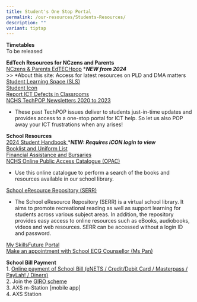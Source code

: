 ```yaml
---
title: Student's One Stop Portal
permalink: /our-resources/Students-Resources/
description: ""
variant: tiptap
---
```

<p><strong>Timetables</strong><br>To be released <br></p><p><strong>EdTech Resources for NCzens and Parents</strong><br><a href="https://sites.google.com/moe.edu.sg/nchs-edtechpop/home" rel="noopener noreferrer nofollow" target="_blank">NCzens &amp; Parents EdTECHpop</a> *<strong><em>NEW from 2024</em></strong> <br>&gt;&gt; *About this site: Access for latest resources on PLD and DMA matters<br><a href="https://learning.moe.edu.sg/" rel="noopener noreferrer nofollow" target="_blank">Student Learning Space (SLS)</a><br><a href="https://workspace.google.com/dashboard" rel="noopener noreferrer nofollow" target="_blank">Student Icon</a><br><a href="https://go.gov.sg/nchs-ict-defects" rel="noopener noreferrer nofollow" target="_blank">Report ICT Defects in Classrooms</a><br><a href="https://www.google.com/url?q=https%3A%2F%2Fsites.google.com%2Fmoe.edu.sg%2Fnchs-create-curate-connect%2Ftechpop&amp;sa=D&amp;sntz=1&amp;usg=AOvVaw2Obot5AyPr9eJW12G_XD7s" rel="noopener noreferrer nofollow" target="_blank">NCHS TechPOP Newsletters 2020 to 2023</a></p><ul data-tight="true" class="tight"><li><p>These past TechPOP issues deliver to students just-in-time updates and provides access to a one-stop portal for ICT help. So let us also POP away your ICT frustrations when any arises!</p></li></ul><p><strong>School Resources</strong><br><a href="https://drive.google.com/drive/folders/1wu9OVEz7I4xxgH6IRVTTjInJEqMerZrR?usp=sharing" rel="noopener noreferrer nofollow" target="_blank">2024 Student Handbook </a>*<strong><em>NEW: Requires iCON login to view</em></strong><br><a href="https://drive.google.com/drive/folders/0B0NLoi7jhnNmc2RKRTF2bjVLTHM?usp=sharing" rel="noopener noreferrer nofollow" target="_blank">Booklist and Uniform List</a><br><a href="https://www.nanchiauhigh.moe.edu.sg/Financial-Assistance-and-Bursaries/" rel="noopener noreferrer nofollow" target="_blank">Financial Assistance and Bursaries</a><br><a href="https://www.google.com/url?q=https%3A%2F%2Fschoolibrary.moe.edu.sg%2Fnanchiauhigh%2Fcgi-bin%2Fspydus.exe%2FMSGTRN%2FWPAC%2FHOME&amp;sa=D&amp;sntz=1&amp;usg=AOvVaw0rI74OclwQ5RVSxfT5t-xL" rel="noopener noreferrer nofollow" target="_blank">NCHS Online Public Access Catalogue (OPAC)</a></p><ul data-tight="true" class="tight"><li><p>Use this online catalogue to perform a search of the books and resources available in our school library.</p></li></ul><p><a href="https://www.google.com/url?q=https%3A%2F%2Fschoolibrary.moe.edu.sg%2Feresourcessec%2Fcgi-bin%2Fspydus.exe%2FMSGTRN%2FWPAC%2FHOME&amp;sa=D&amp;sntz=1&amp;usg=AOvVaw0ymmJ06Cj8ZjuhPM4cilk1" rel="noopener noreferrer nofollow" target="_blank">School eResource Repository (SERR)</a></p><ul data-tight="true" class="tight"><li><p>The School eResource Repository (SERR) is a virtual school library. It aims to promote recreational reading as well as support learning for students across various subject areas. In addition, the repository provides easy access to online resources such as eBooks, audiobooks, videos and web resources. SERR can be accessed without a login ID and password.</p></li></ul><p><a href="https://www.google.com/url?q=https%3A%2F%2Fwww.myskillsfuture.gov.sg%2Fcontent%2Fstudent%2Fen%2Fsecondary.html&amp;sa=D&amp;sntz=1&amp;usg=AOvVaw0WuL8c2C26ICwnoaEUyV39" rel="noopener noreferrer nofollow" target="_blank">My SkillsFuture Portal</a><br><a href="https://go.gov.sg/nchs-ecg" rel="noopener noreferrer nofollow" target="_blank">Make an appointment with School ECG Counsellor (Ms Pan)</a></p><p><strong>School Bill Payment</strong><br>1. <a href="https://e-station.axs.com.sg/AXSOnline/external_apps/landing_page.php?bn=4ac28577e0795b27e2e52d9da0d1cc6444b109cee884cd66f9662a6e4e31d7c86e6d6da7d5662e1eadbcb2b3f811582e" rel="noopener noreferrer nofollow" target="_blank">Online payment of&nbsp;School Bill (eNETS / Credit/Debit Card / Masterpass / PayLah! / Diners)</a>&nbsp;<br>2. Join the&nbsp;<a href="https://www.moe.gov.sg/financial-matters/fees/egiro" rel="noopener noreferrer nofollow" target="_blank">GIRO scheme</a><br>3. AXS m-Station [mobile app]&nbsp;<br>4. AXS Station&nbsp;</p>